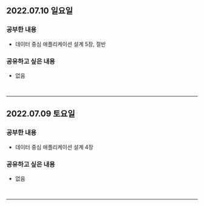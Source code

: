 ## 2022.07.10 일요일
### 공부한 내용
- 데이터 중심 애플리케이션 설계 5장, 절반

### 공유하고 싶은 내용
- 없음
<br>

---

## 2022.07.09 토요일
### 공부한 내용
- 데이터 중심 애플리케이션 설계 4장

### 공유하고 싶은 내용
- 없음
<br>

---
